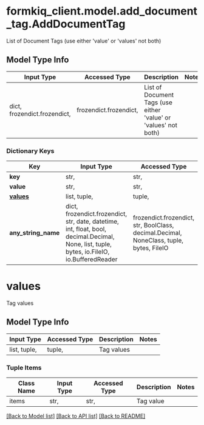 # formkiq_client.model.add_document_tag.AddDocumentTag

List of Document Tags (use either 'value' or 'values' not both)

## Model Type Info
Input Type | Accessed Type | Description | Notes
------------ | ------------- | ------------- | -------------
dict, frozendict.frozendict,  | frozendict.frozendict,  | List of Document Tags (use either &#x27;value&#x27; or &#x27;values&#x27; not both) | 

### Dictionary Keys
Key | Input Type | Accessed Type | Description | Notes
------------ | ------------- | ------------- | ------------- | -------------
**key** | str,  | str,  | Tag key | 
**value** | str,  | str,  | Tag value | [optional] 
**[values](#values)** | list, tuple,  | tuple,  | Tag values | [optional] 
**any_string_name** | dict, frozendict.frozendict, str, date, datetime, int, float, bool, decimal.Decimal, None, list, tuple, bytes, io.FileIO, io.BufferedReader | frozendict.frozendict, str, BoolClass, decimal.Decimal, NoneClass, tuple, bytes, FileIO | any string name can be used but the value must be the correct type | [optional]

# values

Tag values

## Model Type Info
Input Type | Accessed Type | Description | Notes
------------ | ------------- | ------------- | -------------
list, tuple,  | tuple,  | Tag values | 

### Tuple Items
Class Name | Input Type | Accessed Type | Description | Notes
------------- | ------------- | ------------- | ------------- | -------------
items | str,  | str,  | Tag value | 

[[Back to Model list]](../../README.md#documentation-for-models) [[Back to API list]](../../README.md#documentation-for-api-endpoints) [[Back to README]](../../README.md)

